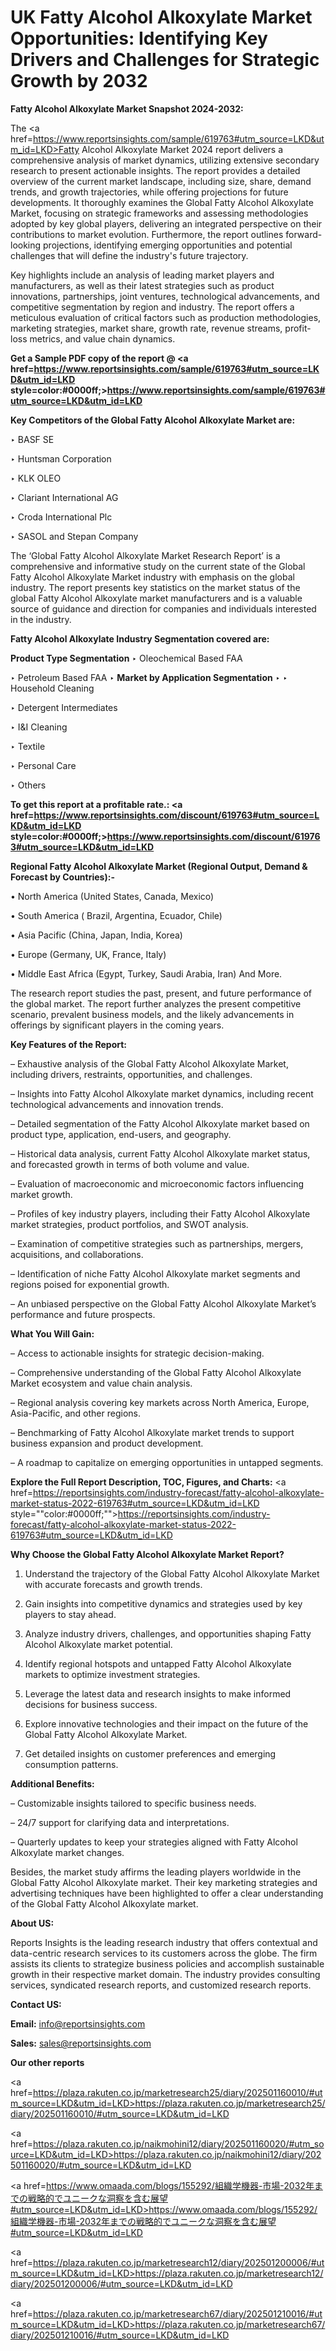 # UK Fatty Alcohol Alkoxylate Market Opportunities: Identifying Key Drivers and Challenges for Strategic Growth by 2032

<strong>Fatty Alcohol Alkoxylate Market Snapshot 2024-2032:</strong>

The <a href=https://www.reportsinsights.com/sample/619763#utm_source=LKD&utm_id=LKD>Fatty Alcohol Alkoxylate Market 2024 report</a> delivers a comprehensive analysis of market dynamics, utilizing extensive secondary research to present actionable insights. The report provides a detailed overview of the current market landscape, including size, share, demand trends, and growth trajectories, while offering projections for future developments. It thoroughly examines the Global Fatty Alcohol Alkoxylate Market, focusing on strategic frameworks and assessing methodologies adopted by key global players, delivering an integrated perspective on their contributions to market evolution. Furthermore, the report outlines forward-looking projections, identifying emerging opportunities and potential challenges that will define the industry's future trajectory.

Key highlights include an analysis of leading market players and manufacturers, as well as their latest strategies such as product innovations, partnerships, joint ventures, technological advancements, and competitive segmentation by region and industry. The report offers a meticulous evaluation of critical factors such as production methodologies, marketing strategies, market share, growth rate, revenue streams, profit-loss metrics, and value chain dynamics.

<strong>Get a Sample PDF copy of the report @ <a href=https://www.reportsinsights.com/sample/619763#utm_source=LKD&utm_id=LKD style=color:#0000ff;>https://www.reportsinsights.com/sample/619763#utm_source=LKD&utm_id=LKD</a></strong>

<strong>Key Competitors of the Global Fatty Alcohol Alkoxylate Market are:</strong>

‣ BASF SE

‣ Huntsman Corporation

‣ KLK OLEO

‣ Clariant International AG

‣ Croda International Plc

‣ SASOL and Stepan Company

The ‘Global Fatty Alcohol Alkoxylate Market Research Report’ is a comprehensive and informative study on the current state of the Global Fatty Alcohol Alkoxylate Market industry with emphasis on the global industry. The report presents key statistics on the market status of the global Fatty Alcohol Alkoxylate market manufacturers and is a valuable source of guidance and direction for companies and individuals interested in the industry.

<strong>Fatty Alcohol Alkoxylate Industry Segmentation covered are:</strong>

<strong>Product Type Segmentation</strong>
‣
Oleochemical Based FAA

‣ Petroleum Based FAA
‣ 
<strong>Market by Application Segmentation</strong>
‣
‣  Household Cleaning

‣ Detergent Intermediates

‣ I&I Cleaning

‣ Textile

‣ Personal Care

‣ Others

<strong>To get this report at a profitable rate.: <a href=https://www.reportsinsights.com/discount/619763#utm_source=LKD&utm_id=LKD style=color:#0000ff;>https://www.reportsinsights.com/discount/619763#utm_source=LKD&utm_id=LKD</a></strong>

<strong>Regional Fatty Alcohol Alkoxylate Market (Regional Output, Demand &amp; Forecast by Countries):-</strong>

• North America (United States, Canada, Mexico)

• South America ( Brazil, Argentina, Ecuador, Chile)

• Asia Pacific (China, Japan, India, Korea)

• Europe (Germany, UK, France, Italy)

• Middle East Africa (Egypt, Turkey, Saudi Arabia, Iran) And More.

The research report studies the past, present, and future performance of the global market. The report further analyzes the present competitive scenario, prevalent business models, and the likely advancements in offerings by significant players in the coming years.

<strong>Key Features of the Report:</strong>

– Exhaustive analysis of the Global Fatty Alcohol Alkoxylate Market, including drivers, restraints, opportunities, and challenges.

– Insights into Fatty Alcohol Alkoxylate market dynamics, including recent technological advancements and innovation trends.

– Detailed segmentation of the Fatty Alcohol Alkoxylate market based on product type, application, end-users, and geography.

– Historical data analysis, current Fatty Alcohol Alkoxylate market status, and forecasted growth in terms of both volume and value.

– Evaluation of macroeconomic and microeconomic factors influencing market growth.

– Profiles of key industry players, including their Fatty Alcohol Alkoxylate market strategies, product portfolios, and SWOT analysis.

– Examination of competitive strategies such as partnerships, mergers, acquisitions, and collaborations.

– Identification of niche Fatty Alcohol Alkoxylate market segments and regions poised for exponential growth.

– An unbiased perspective on the Global Fatty Alcohol Alkoxylate Market’s performance and future prospects.

<strong>What You Will Gain:</strong>

– Access to actionable insights for strategic decision-making.

– Comprehensive understanding of the Global Fatty Alcohol Alkoxylate Market ecosystem and value chain analysis.

– Regional analysis covering key markets across North America, Europe, Asia-Pacific, and other regions.

– Benchmarking of Fatty Alcohol Alkoxylate market trends to support business expansion and product development.

– A roadmap to capitalize on emerging opportunities in untapped segments.

<strong>Explore the Full Report Description, TOC, Figures, and Charts:</strong>
<a href=https://reportsinsights.com/industry-forecast/fatty-alcohol-alkoxylate-market-status-2022-619763#utm_source=LKD&utm_id=LKD style=""color:#0000ff;"">https://reportsinsights.com/industry-forecast/fatty-alcohol-alkoxylate-market-status-2022-619763#utm_source=LKD&utm_id=LKD</a>

<strong>Why Choose the Global Fatty Alcohol Alkoxylate Market Report?</strong>

1. Understand the trajectory of the Global Fatty Alcohol Alkoxylate Market with accurate forecasts and growth trends.

2. Gain insights into competitive dynamics and strategies used by key players to stay ahead.

3. Analyze industry drivers, challenges, and opportunities shaping Fatty Alcohol Alkoxylate market potential.

4. Identify regional hotspots and untapped Fatty Alcohol Alkoxylate markets to optimize investment strategies.

5. Leverage the latest data and research insights to make informed decisions for business success.

6. Explore innovative technologies and their impact on the future of the Global Fatty Alcohol Alkoxylate Market.

7. Get detailed insights on customer preferences and emerging consumption patterns.

<strong>Additional Benefits:</strong>

– Customizable insights tailored to specific business needs.

– 24/7 support for clarifying data and interpretations.

– Quarterly updates to keep your strategies aligned with Fatty Alcohol Alkoxylate market changes.

Besides, the market study affirms the leading players worldwide in the Global Fatty Alcohol Alkoxylate market. Their key marketing strategies and advertising techniques have been highlighted to offer a clear understanding of the Global Fatty Alcohol Alkoxylate market.

<strong><strong>About US</strong>:</strong>

Reports Insights is the leading research industry that offers contextual and data-centric research services to its customers across the globe. The firm assists its clients to strategize business policies and accomplish sustainable growth in their respective market domain. The industry provides consulting services, syndicated research reports, and customized research reports.

<strong>Contact US:</strong>

<p class=><b>Email:</b> <a href=mailto:info@reportsinsights.com>info@reportsinsights.com</a></p>
<p class=><b>Sales:</b> <a href=mailto:sales@reportsinsights.com>sales@reportsinsights.com</a></p>

<strong>Our other reports</strong>

<a href=https://plaza.rakuten.co.jp/marketresearch25/diary/202501160010/#utm_source=LKD&utm_id=LKD>https://plaza.rakuten.co.jp/marketresearch25/diary/202501160010/#utm_source=LKD&utm_id=LKD</a>

<a href=https://plaza.rakuten.co.jp/naikmohini12/diary/202501160020/#utm_source=LKD&utm_id=LKD>https://plaza.rakuten.co.jp/naikmohini12/diary/202501160020/#utm_source=LKD&utm_id=LKD</a>

<a href=https://www.omaada.com/blogs/155292/組織学機器-市場-2032年までの戦略的でユニークな洞察を含む展望#utm_source=LKD&utm_id=LKD>https://www.omaada.com/blogs/155292/組織学機器-市場-2032年までの戦略的でユニークな洞察を含む展望#utm_source=LKD&utm_id=LKD</a>

<a href=https://plaza.rakuten.co.jp/marketresearch12/diary/202501200006/#utm_source=LKD&utm_id=LKD>https://plaza.rakuten.co.jp/marketresearch12/diary/202501200006/#utm_source=LKD&utm_id=LKD</a>

<a href=https://plaza.rakuten.co.jp/marketresearch67/diary/202501210016/#utm_source=LKD&utm_id=LKD>https://plaza.rakuten.co.jp/marketresearch67/diary/202501210016/#utm_source=LKD&utm_id=LKD</a>
